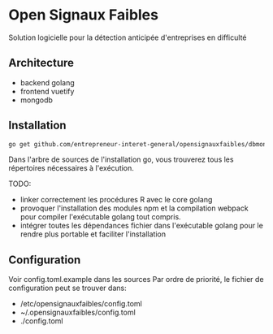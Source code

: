 
# Open Signaux Faibles

Solution logicielle pour la détection anticipée d'entreprises en difficulté

## Architecture

- backend golang
- frontend vuetify
- mongodb

## Installation

```bash
go get github.com/entrepreneur-interet-general/opensignauxfaibles/dbmongo
```

Dans l'arbre de sources de l'installation go, vous trouverez tous les répertoires nécessaires à l'exécution.

TODO: 
- linker correctement les procédures R avec le core golang
- provoquer l'installation des modules npm et la compilation webpack pour compiler l'exécutable golang tout compris.
- intégrer toutes les dépendances fichier dans l'exécutable golang pour le rendre plus portable et faciliter l'installation

## Configuration

Voir config.toml.example dans les sources
Par ordre de priorité, le fichier de configuration peut se trouver dans:

- /etc/opensignauxfaibles/config.toml
- ~/.opensignauxfaibles/config.toml
- ./config.toml

